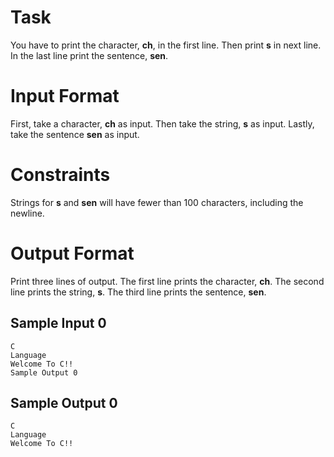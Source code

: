 # **Task**

You have to print the character, **ch**, in the first line. Then print **s** in next line. In the last line print the sentence, **sen**.

# **Input Format**

First, take a character, **ch** as input.
Then take the string, **s** as input.
Lastly, take the sentence **sen** as input.

# **Constraints**

Strings for **s**  and **sen**  will have fewer than 100 characters, including the newline.

# **Output Format**

Print three lines of output. The first line prints the character, **ch**.
The second line prints the string, **s**.
The third line prints the sentence, **sen**.

## **Sample Input 0**
```
C
Language
Welcome To C!!
Sample Output 0
```

## **Sample Output 0**
```
C
Language
Welcome To C!!
```